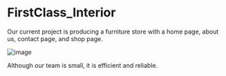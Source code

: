 # FirstClass_Interior
 
Our current project is producing a furniture store with a home page, about us, contact page, and shop page.

![image](https://user-images.githubusercontent.com/99621302/197336750-78ceb133-753e-4ca5-9e97-8979a999463b.png)

Although our team is small, it is efficient and reliable.
